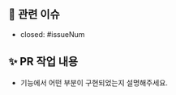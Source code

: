 ## 📌 관련 이슈

- closed: #issueNum

## ✨ PR 작업 내용

- 기능에서 어떤 부분이 구현되었는지 설명해주세요.
<!-- 수정/추가한 내용을 적어주세요. -->

